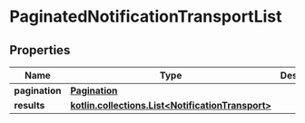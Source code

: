 
# PaginatedNotificationTransportList

## Properties
Name | Type | Description | Notes
------------ | ------------- | ------------- | -------------
**pagination** | [**Pagination**](Pagination.md) |  | 
**results** | [**kotlin.collections.List&lt;NotificationTransport&gt;**](NotificationTransport.md) |  | 



